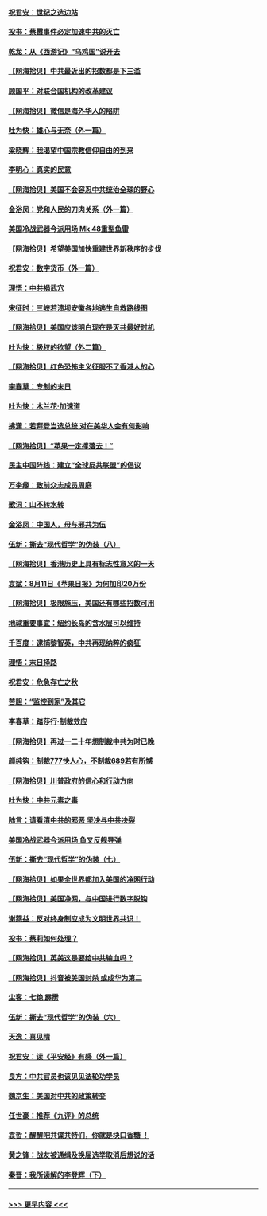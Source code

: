#### [祝君安：世纪之选边站](../pages/nsc993/n12342382.md?t=08200451) 
#### [投书：蔡霞事件必定加速中共的灭亡](../pages/nsc993/n12341881.md?t=08200451) 
#### [乾龙：从《西游记》“乌鸡国”说开去](../pages/nsc993/n12341690.md?t=08200451) 
#### [【网海拾贝】中共最近出的招数都是下三滥](../pages/nsc993/n12341593.md?t=08200451) 
#### [顾国平：对联合国机构的改革建议](../pages/nsc993/n12339928.md?t=08200451) 
#### [【网海拾贝】微信是海外华人的陷阱](../pages/nsc993/n12338868.md?t=08200451) 
#### [吐为快：雄心与无奈（外一篇）](../pages/nsc993/n12338132.md?t=08200451) 
#### [梁晓辉：我渴望中国宗教信仰自由的到来](../pages/nsc993/n12336657.md?t=08200451) 
#### [李明心：真实的民意](../pages/nsc993/n12336089.md?t=08200451) 
#### [【网海拾贝】美国不会容忍中共统治全球的野心](../pages/nsc993/n12336063.md?t=08200451) 
#### [金浴凤：党和人民的刀肉关系（外一篇）](../pages/nsc993/n12335834.md?t=08200451) 
#### [美国冷战武器今派用场 Mk 48重型鱼雷](../pages/nsc993/n12335354.md?t=08200451) 
#### [【网海拾贝】希望美国加快重建世界新秩序的步伐](../pages/nsc993/n12334224.md?t=08200451) 
#### [祝君安：数字货币（外一篇）](../pages/nsc993/n12334186.md?t=08200451) 
#### [理悟：中共祸武穴](../pages/nsc993/n12333962.md?t=08200451) 
#### [宋征时：三峡若溃坝安徽各地逃生自救路线图](../pages/nsc993/n12332450.md?t=08200451) 
#### [【网海拾贝】美国应该明白现在是灭共最好时机](../pages/nsc993/n12332313.md?t=08200451) 
#### [吐为快：极权的欲望（外二篇）](../pages/nsc993/n12332089.md?t=08200451) 
#### [【网海拾贝】红色恐怖主义征服不了香港人的心](../pages/nsc993/n12329296.md?t=08200451) 
#### [李春草：专制的末日](../pages/nsc993/n12329079.md?t=08200451) 
#### [吐为快：木兰花‧加速道](../pages/nsc993/n12327366.md?t=08200451) 
#### [拂潇：若拜登当选总统 对在美华人会有何影响](../pages/nsc993/n12295996.md?t=08200451) 
#### [【网海拾贝】“苹果一定撑落去！”](../pages/nsc993/n12326784.md?t=08200451) 
#### [民主中国阵线：建立“全球反共联盟”的倡议](../pages/nsc993/n12324177.md?t=08200451) 
#### [万李缘：致前众志成员周庭](../pages/nsc993/n12324635.md?t=08200451) 
#### [歌词：山不转水转](../pages/nsc993/n12324599.md?t=08200451) 
#### [金浴凤：中国人，毋与邪共为伍](../pages/nsc993/n12324257.md?t=08200451) 
#### [伍新：撕去“现代哲学”的伪装（八）](../pages/nsc993/n12324188.md?t=08200451) 
#### [【网海拾贝】香港历史上具有标志性意义的一天](../pages/nsc993/n12324021.md?t=08200451) 
#### [袁斌：8月11日《苹果日报》为何加印20万份](../pages/nsc993/n12323955.md?t=08200451) 
#### [【网海拾贝】极限施压，美国还有哪些招数可用](../pages/nsc993/n12322512.md?t=08200451) 
#### [地球重要事宜：纽约长岛的含水层可以维持](../pages/nsc993/n12321844.md?t=08200451) 
#### [千百度：逮捕黎智英，中共再现纳粹的疯狂](../pages/nsc993/n12321777.md?t=08200451) 
#### [理悟：末日择路](../pages/nsc993/n12320812.md?t=08200451) 
#### [祝君安：危急存亡之秋](../pages/nsc993/n12320795.md?t=08200451) 
#### [苦胆：“监控到家”及其它](../pages/nsc993/n12320751.md?t=08200451) 
#### [李春草：踏莎行·制裁效应](../pages/nsc993/n12318290.md?t=08200451) 
#### [【网海拾贝】再过一二十年想制裁中共为时已晚](../pages/nsc993/n12318195.md?t=08200451) 
#### [颜纯钩：制裁777快人心，不制裁689若有所憾](../pages/nsc993/n12316912.md?t=08200451) 
#### [【网海拾贝】川普政府的信心和行动方向](../pages/nsc993/n12316673.md?t=08200451) 
#### [吐为快：中共元素之毒](../pages/nsc993/n12316547.md?t=08200451) 
#### [陆言：请看清中共的邪恶 坚决与中共决裂](../pages/nsc993/n12315784.md?t=08200451) 
#### [美国冷战武器今派用场 鱼叉反舰导弹](../pages/nsc993/n12316258.md?t=08200451) 
#### [伍新：撕去“现代哲学”的伪装（七）](../pages/nsc993/n12315846.md?t=08200451) 
#### [【网海拾贝】如果全世界都加入美国的净网行动](../pages/nsc993/n12315588.md?t=08200451) 
#### [【网海拾贝】美国净网，与中国进行数字脱钩](../pages/nsc993/n12312813.md?t=08200451) 
#### [谢燕益：反对终身制应成为文明世界共识！](../pages/nsc993/n12310465.md?t=08200451) 
#### [投书：蔡莉如何处理？](../pages/nsc993/n12310224.md?t=08200451) 
#### [【网海拾贝】英美这是要给中共输血吗？](../pages/nsc993/n12307646.md?t=08200451) 
#### [【网海拾贝】抖音被美国封杀 或成华为第二](../pages/nsc993/n12305277.md?t=08200451) 
#### [尘客：七绝 霹雳](../pages/nsc993/n12304053.md?t=08200451) 
#### [伍新：撕去“现代哲学”的伪装（六）](../pages/nsc993/n12303243.md?t=08200451) 
#### [天逸：喜见晴](../pages/nsc993/n12303226.md?t=08200451) 
#### [祝君安：读《平安经》有感（外一篇）](../pages/nsc993/n12303170.md?t=08200451) 
#### [良方：中共官员也该见见法轮功学员](../pages/nsc993/n12302985.md?t=08200451) 
#### [魏京生：美国对中共的政策转变](../pages/nsc993/n12302929.md?t=08200451) 
#### [任世豪：推荐《九评》的总统](../pages/nsc993/n12302838.md?t=08200451) 
#### [袁哲：醒醒吧共谍共特们，你就是块口香糖 ！](../pages/nsc993/n12302678.md?t=08200451) 
#### [黄之锋：战友被通缉及换届选举取消后想说的话](../pages/nsc993/n12302681.md?t=08200451) 
#### [秦晋：我所读解的李登辉（下）](../pages/nsc993/n12302171.md?t=08200451) 

----
#### [ >>> 更早内容 <<< ](../indexes/nsc993-earlier.md)
